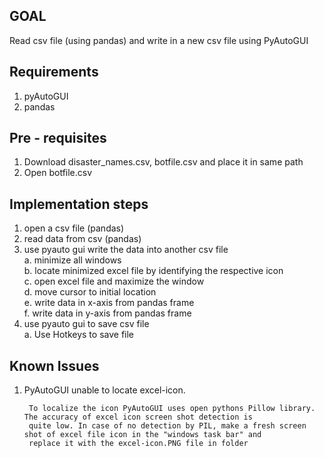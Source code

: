 ## GOAL

Read csv file (using pandas) and write in a new csv file using PyAutoGUI

## Requirements
1. pyAutoGUI
2. pandas

## Pre - requisites

1. Download disaster_names.csv, botfile.csv and place it in same path
2. Open botfile.csv

## Implementation steps

  1. open a csv file (pandas)                                                
  2. read data from csv (pandas)                                              
  3. use pyauto gui write the data into another csv file                      
       a. minimize all windows                                                 
       b. locate minimized excel file by identifying the respective icon       
       c. open excel file and maximize the window                              
       d. move cursor to initial location                                      
       e. write data in x-axis from pandas frame                               
       f. write data in y-axis from pandas frame                               
  4. use pyauto gui to save csv file                                          
       a. Use Hotkeys to save file 

## Known Issues

1. PyAutoGUI unable to locate excel-icon.

        To localize the icon PyAutoGUI uses open pythons Pillow library. The accuracy of excel icon screen shot detection is 
        quite low. In case of no detection by PIL, make a fresh screen shot of excel file icon in the "windows task bar" and 
        replace it with the excel-icon.PNG file in folder 
